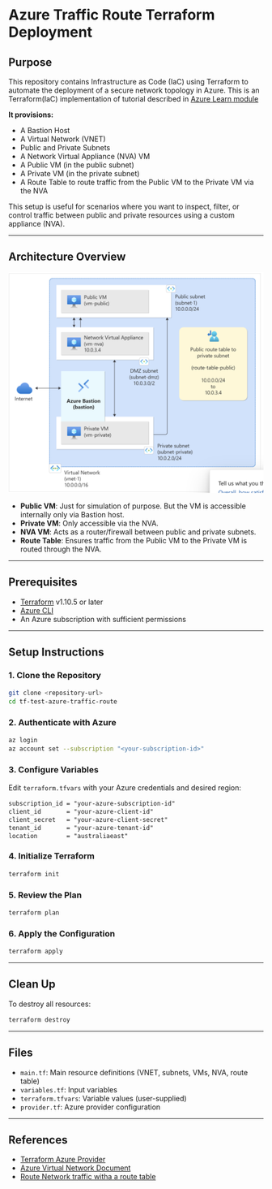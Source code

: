 # Azure Traffic Route Terraform Deployment

## Purpose

This repository contains Infrastructure as Code (IaC) using Terraform to automate the deployment of a secure network topology in Azure.
This is an Terraform(IaC) implementation of tutorial described in [Azure Learn module](https://learn.microsoft.com/en-us/azure/virtual-network/tutorial-create-route-table?tabs=portal)

**It provisions:**

- A Bastion Host
- A Virtual Network (VNET)
- Public and Private Subnets
- A Network Virtual Appliance (NVA) VM
- A Public VM (in the public subnet)
- A Private VM (in the private subnet)
- A Route Table to route traffic from the Public VM to the Private VM via the NVA

This setup is useful for scenarios where you want to inspect, filter, or control traffic between public and private resources using a custom appliance (NVA).

---

## Architecture Overview

![Architecture Overview](/attachments/Azure_traffic_routing.png)

- **Public VM**: Just for simulation of purpose. But the VM is accessible internally only via Bastion host.
- **Private VM**: Only accessible via the NVA.
- **NVA VM**: Acts as a router/firewall between public and private subnets.
- **Route Table**: Ensures traffic from the Public VM to the Private VM is routed through the NVA.

---

## Prerequisites

- [Terraform](https://www.terraform.io/downloads.html) v1.10.5 or later
- [Azure CLI](https://docs.microsoft.com/en-us/cli/azure/install-azure-cli)
- An Azure subscription with sufficient permissions

---

## Setup Instructions

### 1. Clone the Repository

```sh
git clone <repository-url>
cd tf-test-azure-traffic-route
```

### 2. Authenticate with Azure

```bash
az login
az account set --subscription "<your-subscription-id>"
```

### 3. Configure Variables

Edit `terraform.tfvars` with your Azure credentials and desired region:

```hcl
subscription_id = "your-azure-subscription-id"
client_id       = "your-azure-client-id"
client_secret   = "your-azure-client-secret"
tenant_id       = "your-azure-tenant-id"
location        = "australiaeast"
```

### 4. Initialize Terraform

```bash
terraform init
```

### 5. Review the Plan

```bash
terraform plan
```

### 6. Apply the Configuration

```bash
terraform apply
```

---

## Clean Up

To destroy all resources:

```bash
terraform destroy
```

---

## Files

- `main.tf`: Main resource definitions (VNET, subnets, VMs, NVA, route table)
- `variables.tf`: Input variables
- `terraform.tfvars`: Variable values (user-supplied)
- `provider.tf`: Azure provider configuration

---

## References

- [Terraform Azure Provider](https://registry.terraform.io/providers/hashicorp/azurerm/latest/docs)
- [Azure Virtual Network Document](https://docs.microsoft.com/en-us/azure/virtual-network/)
- [Route Network traffic witha a route table](https://learn.microsoft.com/en-us/azure/virtual-network/tutorial-create-route-table?tabs=portal)
